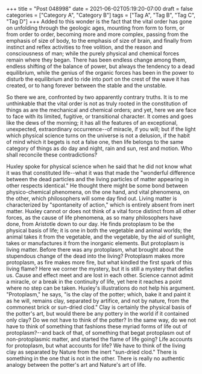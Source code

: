 +++
title = "Post 048998"
date = 2021-06-02T05:19:20-07:00
draft = false
categories = ["Category A", "Category B"]
tags = ["Tag A", "Tag B", "Tag C", "Tag D"]
+++
Added to this wonder is the fact that the vital order has gone on unfolding through the geologic ages, mounting from form to form, or from order to order, becoming more and more complex, passing from the emphasis of size of body, to the emphasis of size of brain, and finally from instinct and reflex activities to free volition, and the reason and consciousness of man; while the purely physical and chemical forces remain where they began. There has been endless change among them, endless shifting of the balance of power, but always the tendency to a dead equilibrium, while the genius of the organic forces has been in the power to disturb the equilibrium and to ride into port on the crest of the wave it has created, or to hang forever between the stable and the unstable.

So there we are, confronted by two apparently contrary truths. It is to me unthinkable that the vital order is not as truly rooted in the constitution of things as are the mechanical and chemical orders; and yet, here we are face to face with its limited, fugitive, or transitional character. It comes and goes like the dews of the morning; it has all the features of an exceptional, unexpected, extraordinary occurrence--of miracle, if you will; but if the light which physical science turns on the universe is not a delusion, if the habit of mind which it begets is not a false one, then life belongs to the same category of things as do day and night, rain and sun, rest and motion. Who shall reconcile these contradictions?

Huxley spoke for physical science when he said that he did not know what it was that constituted life--what it was that made the "wonderful difference between the dead particles and the living particles of matter appearing in other respects identical." He thought there might be some bond between physico-chemical phenomena, on the one hand, and vital phenomena, on the other, which philosophers will some day find out. Living matter is characterized by "spontaneity of action," which is entirely absent from inert matter. Huxley cannot or does not think of a vital force distinct from all other forces, as the cause of life phenomena, as so many philosophers have done, from Aristotle down to our day. He finds protoplasm to be the physical basis of life; it is one in both the vegetable and animal worlds; the animal takes it from the vegetable, and the vegetable, by the aid of sunlight, takes or manufactures it from the inorganic elements. But protoplasm is living matter. Before there was any protoplasm, what brought about the stupendous change of the dead into the living? Protoplasm makes more protoplasm, as fire makes more fire, but what kindled the first spark of this living flame? Here we corner the mystery, but it is still a mystery that defies us. Cause and effect meet and are lost in each other. Science cannot admit a miracle, or a break in the continuity of life, yet here it reaches a point where no step can be taken. Huxley's illustrations do not help his argument. "Protoplasm," he says, "is the clay of the potter; which, bake it and paint it as he will, remains clay, separated by artifice, and not by nature, from the commonest brick or sun-dried clod." Clay is certainly the physical basis of the potter's art, but would there be any pottery in the world if it contained only clay? Do we not have to think of the potter? In the same way, do we not have to think of something that fashions these myriad forms of life out of protoplasm?--and back of that, of something that begat protoplasm out of non-protoplasmic matter, and started the flame of life going? Life accounts for protoplasm, but what accounts for life? We have to think of the living clay as separated by Nature from the inert "sun-dried clod." There is something in the one that is not in the other. There is really no authentic analogy between the potter's art and Nature's art of life.

